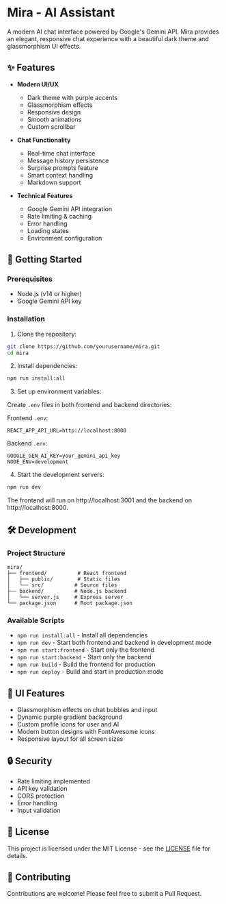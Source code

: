 # Mira - AI Assistant

A modern AI chat interface powered by Google's Gemini API. Mira provides an elegant, responsive chat experience with a beautiful dark theme and glassmorphism UI effects.

## ✨ Features

- **Modern UI/UX**
  - Dark theme with purple accents
  - Glassmorphism effects
  - Responsive design
  - Smooth animations
  - Custom scrollbar

- **Chat Functionality**
  - Real-time chat interface
  - Message history persistence
  - Surprise prompts feature
  - Smart context handling
  - Markdown support

- **Technical Features**
  - Google Gemini API integration
  - Rate limiting & caching
  - Error handling
  - Loading states
  - Environment configuration

## 🚀 Getting Started

### Prerequisites

- Node.js (v14 or higher)
- Google Gemini API key

### Installation

1. Clone the repository:
```bash
git clone https://github.com/yourusername/mira.git
cd mira
```

2. Install dependencies:
```bash
npm run install:all
```

3. Set up environment variables:

Create `.env` files in both frontend and backend directories:

Frontend `.env`:
```
REACT_APP_API_URL=http://localhost:8000
```

Backend `.env`:
```
GOOGLE_GEN_AI_KEY=your_gemini_api_key
NODE_ENV=development
```

4. Start the development servers:
```bash
npm run dev
```

The frontend will run on http://localhost:3001 and the backend on http://localhost:8000.

## 🛠️ Development

### Project Structure

```
mira/
├── frontend/          # React frontend
│   ├── public/        # Static files
│   └── src/          # Source files
├── backend/          # Node.js backend
│   └── server.js     # Express server
└── package.json      # Root package.json
```

### Available Scripts

- `npm run install:all` - Install all dependencies
- `npm run dev` - Start both frontend and backend in development mode
- `npm run start:frontend` - Start only the frontend
- `npm run start:backend` - Start only the backend
- `npm run build` - Build the frontend for production
- `npm run deploy` - Build and start in production mode

## 🎨 UI Features

- Glassmorphism effects on chat bubbles and input
- Dynamic purple gradient background
- Custom profile icons for user and AI
- Modern button designs with FontAwesome icons
- Responsive layout for all screen sizes

## 🔒 Security

- Rate limiting implemented
- API key validation
- CORS protection
- Error handling
- Input validation

## 📝 License

This project is licensed under the MIT License - see the [LICENSE](LICENSE) file for details.

## 🤝 Contributing

Contributions are welcome! Please feel free to submit a Pull Request.
